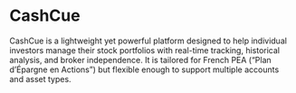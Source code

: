 # CashCue
CashCue is a lightweight yet powerful platform designed to help individual investors manage their stock portfolios with real-time tracking, historical analysis, and broker independence. It is tailored for French PEA (“Plan d’Épargne en Actions”) but flexible enough to support multiple accounts and asset types.
